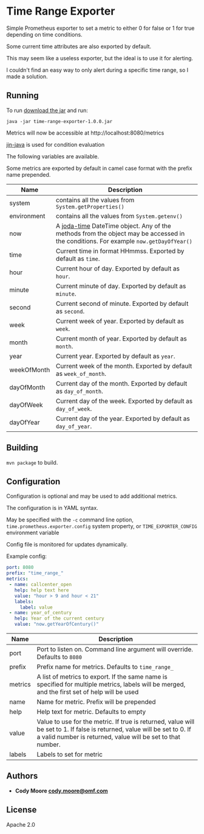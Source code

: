 Time Range Exporter
=====

Simple Prometheus exporter to set a metric to either 0 for false or 1 for true depending on time conditions.

Some current time attributes are also exported by default.

This may seem like a useless exporter, but the ideal is to use it for alerting.  

I couldn't find an easy way to only alert during a specific time range, so I made a solution.


## Running

To run [download the jar](https://github.com/OneMainF/time_range_exporter/releases/download/1.0/time-range-exporter-1.0.0.jar) and run:

```
java -jar time-range-exporter-1.0.0.jar
```

Metrics will now be accessible at http://localhost:8080/metrics

[jin-java](https://github.com/HubSpot/jinjava) is used for condition evaluation

The following variables are available.

Some metrics are exported by default in camel case format with the prefix name prepended.

Name     | Description
---------|------------
system | contains all the values from `System.getProperties()`
environment | contains all the values from `System.getenv()`
now | A [joda-time](https://github.com/JodaOrg/joda-time) DateTime object.  Any of the methods from the object may be accessed in the conditions.  For example `now.getDayOfYear()`
time | Current time in format HHmmss.  Exported by default as `time`.
hour | Current hour of day.  Exported by default as `hour`.
minute | Current minute of day.  Exported by default as `minute`.
second | Current second of minute.  Exported by default as `second`.
week | Current week of year.  Exported by default as `week`.
month | Current month of year.  Exported by default as `month`.
year | Current year.  Exported by default as `year`.
weekOfMonth | Current week of the month.  Exported by default as `week_of_month`.
dayOfMonth | Current day of the month.  Exported by default as `day_of_month`.
dayOfWeek | Current day of the week.  Exported by default as `day_of_week`.
dayOfYear | Current day of the year.  Exported by default as `day_of_year`.




## Building

`mvn package` to build.


## Configuration
Configuration is optional and may be used to add additional metrics.

The configuration is in YAML syntax.

May be specified with the `-c` command line option, `time.prometheus.exporter.config` system property, or `TIME_EXPORTER_CONFIG` environment variable

Config file is monitored for updates dynamically.

Example config:

```yaml
port: 8080
prefix: "time_range_"
metrics:
 - name: callcenter_open
   help: help text here
   value: "hour > 9 and hour < 21"
   labels:
     label: value
 - name: year_of_century
   help: Year of the current century
   value: "now.getYearOfCentury()"
```

Name     | Description
---------|------------
port | Port to listen on.  Command line argument will override.  Defaults to `8080`
prefix | Prefix name for metrics.  Defaults to `time_range_`
metrics | A list of metrics to export.  If the same name is specified for multiple metrics, labels will be merged, and the first set of help will be used
name | Name for metric.  Prefix will be prepended
help | Help text for metric.  Defaults to empty
value | Value to use for the metric.  If true is returned, value will be set to 1.  If false is returned, value will be set to 0.  If a valid number is returned, value will be set to that number.
labels | Labels to set for metric

## Authors

* **Cody Moore <cody.moore@omf.com>**


## License

Apache 2.0
